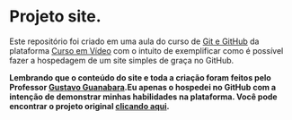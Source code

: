 # Projeto site. 
Este repositório foi criado em uma aula do curso de [Git e GitHub](https://www.cursoemvideo.com/curso/curso-de-git-e-github/) da plataforma [Curso em Vídeo](https://www.cursoemvideo.com/) com o intuito de exemplificar como é possível fazer a hospedagem de um site simples de graça no GitHub.

**Lembrando que o conteúdo do site e toda a criação foram feitos pelo Professor [Gustavo Guanabara](https://www.instagram.com/gustavoguanabara/).Eu apenas o hospedei no GitHub com a intenção de demonstrar minhas habilidades na plataforma. Você pode encontrar o projeto original [clicando aqui](https://github.com/gustavoguanabara/git-github).**